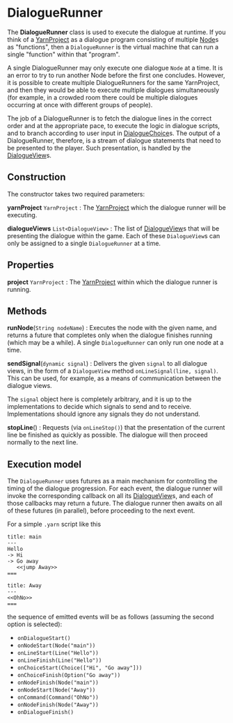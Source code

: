 # DialogueRunner

The **DialogueRunner** class is used to execute the dialogue at runtime. If you think of a
[YarnProject] as a dialogue program consisting of multiple [Node]s as "functions", then a
`DialogueRunner` is the virtual machine that can run a single "function" within that "program".

A single DialogueRunner may only execute one dialogue `Node` at a time. It is an error to try to
run another Node before the first one concludes. However, it is possible to create multiple
DialogueRunners for the same YarnProject, and then they would be able to execute multiple dialogues
simultaneously (for example, in a crowded room there could be multiple dialogues occurring at once
with different groups of people).

The job of a DialogueRunner is to fetch the dialogue lines in the correct order and at the
appropriate pace, to execute the logic in dialogue scripts, and to branch according to user input
in [DialogueChoice]s. The output of a DialogueRunner, therefore, is a stream of dialogue statements
that need to be presented to the player. Such presentation, is handled by the [DialogueView]s.


## Construction

The constructor takes two required parameters:

**yarnProject** `YarnProject`
: The [YarnProject] which the dialogue runner will be executing.

**dialogueViews** `List<DialogueView>`
: The list of [DialogueView]s that will be presenting the dialogue within the game. Each of these
  `DialogueView`s can only be assigned to a single `DialogueRunner` at a time.


## Properties

**project** `YarnProject`
: The [YarnProject] within which the dialogue runner is running.


## Methods

**runNode**(`String nodeName`)
: Executes the node with the given name, and returns a future that completes only when the dialogue
  finishes running (which may be a while). A single `DialogueRunner` can only run one node at a
  time.

**sendSignal**(`dynamic signal`)
: Delivers the given `signal` to all dialogue views, in the form of a `DialogueView` method
  `onLineSignal(line, signal)`. This can be used, for example, as a means of communication between
  the dialogue views.

  The `signal` object here is completely arbitrary, and it is up to the implementations to decide
  which signals to send and to receive. Implementations should ignore any signals they do not
  understand.

**stopLine**()
: Requests (via `onLineStop()`) that the presentation of the current line be finished as quickly
  as possible. The dialogue will then proceed normally to the next line.


## Execution model

The `DialogueRunner` uses futures as a main mechanism for controlling the timing of the dialogue
progression. For each event, the dialogue runner will invoke the corresponding callback on all its
[DialogueView]s, and each of those callbacks may return a future. The dialogue runner then awaits
on all of these futures (in parallel), before proceeding to the next event.

For a simple `.yarn` script like this

```yarn
title: main
---
Hello
-> Hi
-> Go away
   <<jump Away>>
===

title: Away
---
<<OhNo>>
===
```

the sequence of emitted events will be as follows (assuming the second option is selected):

- `onDialogueStart()`
- `onNodeStart(Node("main"))`
- `onLineStart(Line("Hello"))`
- `onLineFinish(Line("Hello"))`
- `onChoiceStart(Choice(["Hi", "Go away"]))`
- `onChoiceFinish(Option("Go away"))`
- `onNodeFinish(Node("main"))`
- `onNodeStart(Node("Away"))`
- `onCommand(Command("OhNo"))`
- `onNodeFinish(Node("Away"))`
- `onDialogueFinish()`


[DialogueChoice]: dialogue_choice.md
[DialogueView]: dialogue_view.md
[Node]: node.md
[YarnProject]: yarn_project.md
